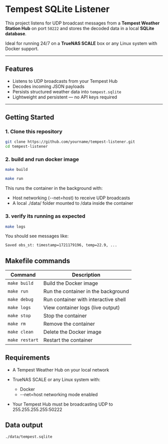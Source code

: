 # Tempest SQLite Listener

This project listens for UDP broadcast messages from a **Tempest Weather Station Hub** on port `50222` and stores the decoded data in a local **SQLite database**.

Ideal for running 24/7 on a **TrueNAS SCALE** box or any Linux system with Docker support.

---

## Features

- Listens to UDP broadcasts from your Tempest Hub
- Decodes incoming JSON payloads
- Persists structured weather data into `tempest.sqlite`
- Lightweight and persistent — no API keys required

---

## Getting Started

### 1. Clone this repository

```bash
git clone https://github.com/yourname/tempest-listener.git
cd tempest-listener
```

### 2. build and run docker image

```bash
make build

make run
```

This runs the container in the background with:

- Host networking (--net=host) to receive UDP broadcasts
- A local ./data/ folder mounted to /data inside the container

### 3. verify its running as expected

```bash
make logs
```

You should see messages like:

```bash
Saved obs_st: timestamp=1721179196, temp=22.9, ...
```

## Makefile commands

| Command        | Description                          |
| -------------- | ------------------------------------ |
| `make build`   | Build the Docker image               |
| `make run`     | Run the container in the background  |
| `make debug`   | Run container with interactive shell |
| `make logs`    | View container logs (live output)    |
| `make stop`    | Stop the container                   |
| `make rm`      | Remove the container                 |
| `make clean`   | Delete the Docker image              |
| `make restart` | Restart the container                |


## Requirements

- A Tempest Weather Hub on your local network

- TrueNAS SCALE or any Linux system with:
    - Docker
    - --net=host networking mode enabled

- Your Tempest Hub must be broadcasting UDP to 255.255.255.255:50222

## Data output

```bash
./data/tempest.sqlite
```